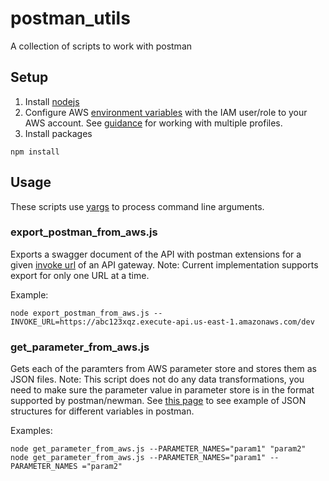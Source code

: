 # postman_utils
A collection of scripts to work with postman

## Setup
1. Install [nodejs](https://nodejs.org/en/download/)
2. Configure AWS [environment variables](https://docs.aws.amazon.com/cli/latest/userguide/cli-environment.html) with the IAM user/role to your AWS account. See [guidance](https://github.com/ndlib/QA_tests/blob/master/managing_aws_profiles.md) for working with multiple profiles.
3. Install packages
```console
npm install
```


## Usage
These scripts use [yargs](https://www.npmjs.com/package/yargs) to process command line arguments.

### export_postman_from_aws.js
Exports a swagger document of the API with postman extensions for a given [invoke url](https://docs.aws.amazon.com/apigateway/latest/developerguide/how-to-call-api.html) of an API gateway.
Note: Current implementation supports export for only one URL at a time.

Example:
```console
node export_postman_from_aws.js --INVOKE_URL=https://abc123xqz.execute-api.us-east-1.amazonaws.com/dev
```

### get_parameter_from_aws.js
Gets each of the paramters from AWS parameter store and stores them as JSON files.
Note: This script does not do any data transformations, you need to make sure the parameter value in parameter store is in
the format supported by postman/newman. See [this page](postman_variables.md) to see example of JSON structures for different variables in postman.

Examples:
```console
node get_parameter_from_aws.js --PARAMETER_NAMES="param1" "param2"
node get_parameter_from_aws.js --PARAMETER_NAMES="param1" --PARAMETER_NAMES ="param2"
```
